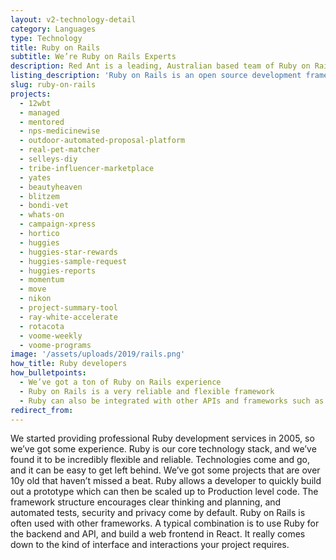 ```yaml
---
layout: v2-technology-detail
category: Languages
type: Technology
title: Ruby on Rails
subtitle: We’re Ruby on Rails Experts
description: Red Ant is a leading, Australian based team of Ruby on Rails Developers. We’ve worked with hundreds of companies and startups to build out their Ruby on Rails apps.
listing_description: 'Ruby on Rails is an open source development framework. Ruby on Rails helps developers create web applications quickly, much faster and more reliably. This saves time and money, and improves ongoing maintenance. We’re well known for our Ruby on Rails work - we’ve worked with hundreds of companies and startups to build out their Ruby on Rails apps.'
slug: ruby-on-rails
projects:
  - 12wbt
  - managed
  - mentored
  - nps-medicinewise
  - outdoor-automated-proposal-platform
  - real-pet-matcher
  - selleys-diy
  - tribe-influencer-marketplace
  - yates
  - beautyheaven
  - blitzem
  - bondi-vet
  - whats-on
  - campaign-xpress
  - hortico
  - huggies
  - huggies-star-rewards
  - huggies-sample-request
  - huggies-reports
  - momentum
  - move
  - nikon
  - project-summary-tool
  - ray-white-accelerate
  - rotacota
  - voome-weekly
  - voome-programs
image: '/assets/uploads/2019/rails.png'
how_title: Ruby developers
how_bulletpoints:
  - We’ve got a ton of Ruby on Rails experience
  - Ruby on Rails is a very reliable and flexible framework
  - Ruby can also be integrated with other APIs and frameworks such as React and Angular
redirect_from:
---
```


We started providing professional Ruby development services in 2005, so we’ve got some experience. Ruby is our core technology stack, and we’ve found it to be incredibly flexible and reliable. Technologies come and go, and it can be easy to get left behind. We’ve got some projects that are over 10y old that haven’t missed a beat.
Ruby allows a developer to quickly build out a prototype which can then be scaled up to Production level code. The framework structure encourages clear thinking and planning, and automated tests, security and privacy come by default.
Ruby on Rails is often used with other frameworks. A typical combination is to use Ruby for the backend and API, and build a web frontend in React. It really comes down to the kind of interface and interactions your project requires.
